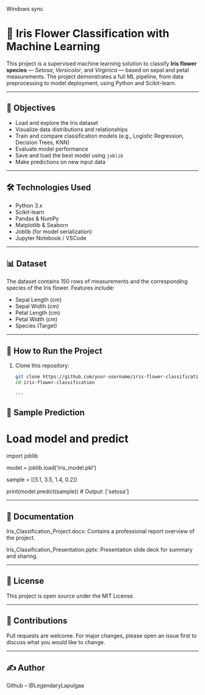 Windows sync

# 🌸 Iris Flower Classification with Machine Learning

This project is a supervised machine learning solution to classify **Iris flower species** — *Setosa*, *Versicolor*, and *Virginica* — based on sepal and petal measurements. The project demonstrates a full ML pipeline, from data preprocessing to model deployment, using Python and Scikit-learn.

---

## 🎯 Objectives

- Load and explore the Iris dataset
- Visualize data distributions and relationships
- Train and compare classification models (e.g., Logistic Regression, Decision Trees, KNN)
- Evaluate model performance
- Save and load the best model using `joblib`
- Make predictions on new input data

---

## 🛠️ Technologies Used

- Python 3.x
- Scikit-learn
- Pandas & NumPy
- Matplotlib & Seaborn
- Joblib (for model serialization)
- Jupyter Notebook / VSCode

---

## 📊 Dataset

The dataset contains 150 rows of measurements and the corresponding species of the Iris flower. Features include:
- Sepal Length (cm)
- Sepal Width (cm)
- Petal Length (cm)
- Petal Width (cm)
- Species (Target)

---

## 🚀 How to Run the Project

1. Clone this repository:
   ```bash
   git clone https://github.com/your-username/iris-flower-classification.git
   cd iris-flower-classification

   ---

   
## 🧠 Sample Prediction

# Load model and predict

import joblib

model = joblib.load('iris_model.pkl')

sample = [[5.1, 3.5, 1.4, 0.2]]

print(model.predict(sample))  # Output: ['setosa']

---

## 📄 Documentation

Iris_Classification_Project.docx: Contains a professional report overview of the project.

Iris_Classification_Presentation.pptx: Presentation slide deck for summary and sharing.


---

## 📝 License

This project is open source under the MIT License.

---

## 🤝 Contributions

Pull requests are welcome. For major changes, please open an issue first to discuss what you would like to change.

---

## ✍️ Author

Github – @LegendaryLapulgaa
